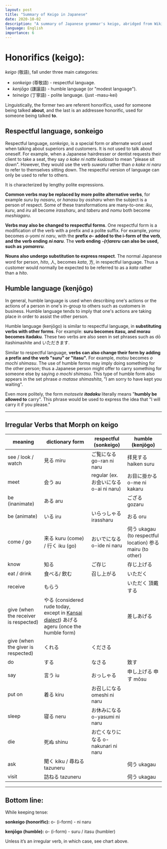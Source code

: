 ```yaml
---
layout: post
title: "Summary of Keigo in Japanese"
date: 2020-10-02
description: "A summary of Japanese grammar's keigo, abridged from Wikipedia + formatting."
language: English
importance: 6
---
```


# Honorifics (keigo):

_keigo_ (敬語), fall under three main categories:

- _sonkeigo_ (尊敬語) - respectful language.
- _kenjōgo_ (謙譲語) - humble language (or "modest language").
- _teineigo_ (丁寧語) - polite language. (just -masu-kei)

Linguistically, the former two are referent honorifics, used for someone being talked **about**, and the
last is an addressee honorific, used for someone being talked **to**.

## Respectful language, sonkeigo

Respectful language, _sonkeigo_, is a special form or alternate word used when talking about
superiors and customers. It is not used to talk about oneself. For example, when a Japanese
hairdresser or dentist requests their client to take a seat, they say _o kake ni natte kudasai_ to mean
"please sit down". However, they would use the verb _suwaru_ rather than _o kake ni naru_ to refer to
themselves sitting down. The respectful version of language can only be used to refer to others.

It is characterized by lengthy polite expressions.

**Common verbs may be replaced by more polite alternative verbs**, for example _suru_ by
_nasaru_, or _hanasu_ by _ossharu_ when the subject is a person of respect. Some of these
transformations are many-to-one: _iku_, _kuru_, and _iru_ all become _irassharu_, and _taberu_ and _nomu_ both become _meshiagaru_.

**Verbs may also be changed to respectful forms**. One respectful form is a modification of the verb
with a prefix and a polite suffix. For example, _yomu_ becomes _o-yomi ni naru_, with the **prefix**
**_o-_** **added to the i-form of the verb**, **and the verb ending** **_ni naru_**. The **verb ending** **_-(r)areru_** **can
also be used, such as** **_yomareru_**.

**Nouns also undergo substitution to express respect**. The normal Japanese word for person,
_hito_, 人, becomes _kata_, 方, in respectful language. Thus a customer would normally be expected to
be referred to as a _kata_ rather than a _hito_.

## Humble language (kenjōgo)

In general, humble language is used when describing one's actions or the actions of a person in
one's in-group to others such as customers in business. Humble language tends to imply that one's
actions are taking place in order to assist the other person.

Humble language (kenjōgo) is similar to respectful language, in **substituting verbs with other
forms**. For example: **suru becomes itasu, and morau becomes itadaku**. These two verbs are
also seen in set phrases such as dō itashimashite and いただきます.

Similar to respectful language, **verbs can also change their form by adding a prefix and the verb
"suru" or "itasu".** For example, _motsu_ becomes _o mochi shimasu_. The use of humble forms
may imply doing something for the other person; thus a Japanese person might offer to carry
something for someone else by saying _o mochi shimasu_. This type of humble form also appears in
the set phrase _o matase shimashita_, "I am sorry to have kept you waiting".

Even more politely, the form _motasete_ **_itadaku_** literally means "**humbly be allowed to** carry". This
phrase would be used to express the idea that "I will carry it if you please."

---
## Irregular Verbs that Morph on keigo

| meaning| dictionary form| respectful (sonkeigo) | humble (kenjōgo)|
| -------------------------------------- | ------------------------------------------------------------------------------------------------------------------------------------------------------------ | --------------------------------- | ------------------------------------------------------- |
| see / look / watch | 見る miru| ご覧になる go-ran ni naru| 拝見する haiken suru|
| meet | 会う au| regular (ex. お会いになる o-ai ni naru) | お目に掛かる o-me ni kakaru |
| be (inanimate)| ある aru | | ござる gozaru|
| be (animate)| いる iru | いらっしゃる irassharu| おる oru|
| come / go | 来る kuru (come) / 行く iku (go)| おいでになる o-ide ni naru| 伺う ukagau (to respectful location) 参る mairu (to other) |
| know | 知る | ご存じ | 存じ上げる |
| eat / drink| 食べる/ 飲む| 召し上がる| いただく |
| receive| もらう | | いただく 頂戴する |
| give (when the receiver is respected) | やる (considered rude today, except in [Kansai dialect](https://en.wikipedia.org/wiki/Kansai_dialect "Kansai dialect")) あげる ageru (once the humble form) | | 差しあげる |
| give (when the giver is respected)| くれる | くださる | |
| do | する | なさる | 致す |
| say| 言う iu| おっしゃる | 申し上げる 申す mōsu|
| put on | 着る kiru| お召しになる omeshi ni naru | |
| sleep| 寝る neru| お休みになる o-yasumi ni naru | |
| die| 死ぬ shinu | お亡くなりになる o-nakunari ni naru | |
| ask| 聞く kiku / 尋ねる tazuneru | | 伺う ukagau |
| visit| 訪ねる tazuneru | | 伺う ukagau |

---
## Bottom line:

While keeping tense:

**sonkeigo (honorific):** o- (i-form) - ni naru

**kenjōgo (humble):** o- (i-form) - suru / itasu (humbler)

Unless it’s an irregular verb, in which case, see chart above.



